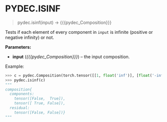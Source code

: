 # PYDEC.ISINF
> pydec.isinf(input) →  {{{pydec_Composition}}}

Tests if each element of every component in `input` is infinite (positive or negative infinity) or not.

**Parameters:**

* **input** (*{{{pydec_Composition}}}*) – the input composition.

Example:
```python
>>> c = pydec.Composition(torch.tensor([[1, float('inf')], [float('-inf'), float('nan')]]))
>>> pydec.isinf(c)
"""
composition{
  components:
    tensor([False,  True]),
    tensor([ True, False]),
  residual:
    tensor([False, False])}
"""
```